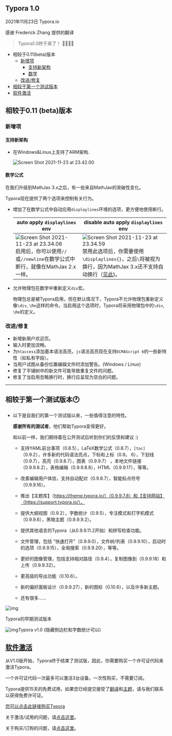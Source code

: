 ## Typora 1.0

2021年11月23日 Typora.io  

感谢 Frederick Zhang 提供的翻译

> Typora1.0终于来了！ 🎉🎉🎉🎉

- 相较于0.11(beta)版本
  - [新增项](https://support.typora.io/What's-New-1.0/#new)
    - [支持新架构](https://support.typora.io/What's-New-1.0/#new-builds)
    - [数学](https://support.typora.io/What's-New-1.0/#math)
  - [改进/修复](https://support.typora.io/What's-New-1.0/#improvement--fix)
- [相较于第一个测试版本](https://support.typora.io/What's-New-1.0/#changes-from-first-beta-)
- [软件激活](https://support.typora.io/What's-New-1.0/#purchase--activate-typora)

## 相较于0.11 (beta)版本

### 新增项

#### 支持新架构

- 在Windows&Linux上支持了ARM架构.

  ![Screen Shot 2021-11-23 at 23.42.00](https://support.typora.io/media/new-1.0/Screen%20Shot%202021-11-23%20at%2023.42.00.png)

#### 数学公式

在我们升级到MathJax 3.x之后，有一些来自MathJax的突破性变化。

Typora现在提供了两个选项来控制有关行为。

- 增加了在数学公式中自动应用`displaylines`环境的选项，更方便地使用断行。

  | auto apply `displaylines` env                                | disable auto apply `displaylines` env                        |
  | ------------------------------------------------------------ | ------------------------------------------------------------ |
  | ![Screen Shot 2021-11-23 at 23.34.06](https://support.typora.io/media/new-1.0/Screen%20Shot%202021-11-23%20at%2023.34.06.png) 启用后，你可以使用`//`或`//newline`在数学公式中断行，就像在MathJax 2.x一样。 | ![Screen Shot 2021-11-23 at 23.34.59](https://support.typora.io/media/new-1.0/Screen%20Shot%202021-11-23%20at%2023.34.59.png) 禁用此选项后，你需要使用`\displaylines{}`，之后`\`将被视为换行，因为MathJax 3.x还不支持自动换行（[见此](https://github.com/mathjax/MathJax/issues/2312))。 |

- 允许物理包在数学中重新定义`div`宏。

  物理包总是被Typora启用，但在默认情况下，Typora不允许物理包重新定义像`\div`, `\Re`这样的命令。当启用这个选项时，Typora将采用物理包中的`\div`, `\Re`的定义。

### 改进/修复

- 新增新用户欢迎页。
- 输入时更加流畅。
- 为`htaccess`添加基本语法高亮，`js`语法高亮现在支持`ECMAScript 6`的一些新特性（如私有字段）。
- 当用户试图从备份位置编辑文件时添加警告。(Windows / Linux)
- 修复了平铺树中的新文件可能导致重复文件的问题。
- 修复了当启用忽略换行时，换行应呈现为空白的问题。

------

## 相较于第一个测试版本🕐

- 以下是自我们的第一个测试版以来，一些值得注意的特性。

  **感谢所有的测试者**，他们帮助Typora变得更好。

  和以前一样，我们期待着在公开测试后听到你们的反馈和建议 :)

  - 支持YAML前台事项（0.8.5），LaTeX数学公式（0.8.7），`[toc]`（0.9.2），许多新的代码语法亮点，下标和上标（0.9。 6），下划线（0.9.7），高亮（0.9.8.7），图表（0.9.9.7） ，本地文件链接（0.9.9.8.2），表格编辑（0.9.9.8.8），HTML（0.9.9.17），等等。

  - 改善编辑用户体验，支持自动配对（0.9.8.7），智能标点符号（0.9.9.16）。

  - 推出【主题库】（https://theme.typora.io/）（0.9.9.7.8）和【支持网站】（https://support.typora.io/）。

  - 提供大纲视图（0.9.2），字数统计（0.9.5），专注模式和打字机模式（0.9.9.6），黑暗主题（0.9.9.9.2）。

  - 提供其他语言的Typora（从0.9.9.11.2开始）和拼写检查功能。

  - 文件管理，包括 "快速打开"（0.9.9.0），文件树/列表（0.9.9.10），启动时的选项（0.9.9.15），全局搜索（0.9.9.20），等等。

  - 更好的图像管理，包括支持相对路径（0.9.4），复制图像到（0.9.9.18）和上传（0.9.9.32）。

  - 更高级的导出功能（0.10.6）。

  - 新的偏好面板设计（0.9.9.27），新的图标（0.10.6），以及许多新主题。

  - 还有很多......

![img](https://support.typora.io/media/new-1.0/CCHiRYKUAAA9LIc.png)

Typora的早期测试版本


![img](https://support.typora.io/media/new-1.0/Screen%20Shot%202021-11-23%20at%2023.30.26.png)Typora v1.0 (隐藏侧边栏和字数统计可以)

## [软件激活](https://support.typora.io/What's-New-1.0/#purchase--activate-typora)

从V1.0版开始，Typora终于结束了测试版，因此，你需要购买一个许可证代码来激活Typora。

一个许可证代码一次最多可以激活3台设备。一次性购买，不需要订阅。

Typora提供15天的免费试用，如果您已经提交接受了[翻译](https://github.com/typora/Typora-i18n)和[主题](https://github.com/typora/typora-theme-gallery)，请与我们联系以获得免费许可证。

[您可以点击此链接购买Typora](https://store.typora.io/)

关于激活/试用的问题，请[点击这里](https://support.typora.io/activation)。

关于购买/订购的问题，请[点击这里](https://support.typora.io/purchase)。